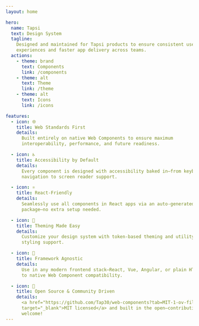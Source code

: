 ```yaml
---
layout: home

hero:
  name: Tapsi
  text: Design System
  tagline:
    Designed and maintained for Tapsi products to ensure consistent user
    experiences and faster app delivery across teams.
  actions:
    - theme: brand
      text: Components
      link: /components
    - theme: alt
      text: Theme
      link: /theme
    - theme: alt
      text: Icons
      link: /icons

features:
  - icon: 🌐
    title: Web Standards First
    details:
      Built entirely on native Web Components to ensure maximum
      interoperability, performance, and future readiness.

  - icon: ♿
    title: Accessibility by Default
    details:
      Every component is designed with accessibility baked in—from keyboard
      navigation to screen reader support.

  - icon: ⚛️
    title: React-Friendly
    details:
      Seamlessly use all components in React apps via an auto-generated wrapper
      package—no extra setup needed.

  - icon: 🎨
    title: Theming Made Easy
    details:
      Customize your design system with token-based theming and utility-first
      styling support.

  - icon: 🧩
    title: Framework Agnostic
    details:
      Use in any modern frontend stack—React, Vue, Angular, or plain HTML—thanks
      to native Web Component compatibility.

  - icon: 🧡
    title: Open Source & Community Driven
    details:
      <a href="https://github.com/Tap30/web-components?tab=MIT-1-ov-file#readme"
      target="_blank">MIT licensed</a> and built in the open—contributions
      welcome!
---
```

